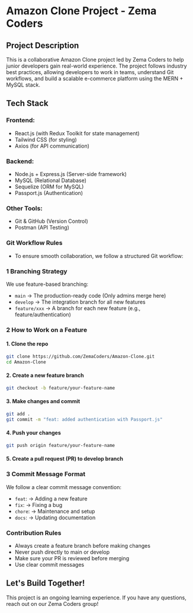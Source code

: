 # **Amazon Clone Project - Zema Coders**
## Project Description
This is a collaborative Amazon Clone project led by Zema Coders to help junior developers gain real-world experience. The project follows industry best practices, allowing developers to work in teams, understand Git workflows, and build a scalable e-commerce platform using the MERN + MySQL stack.

## Tech Stack
### Frontend:
- React.js (with Redux Toolkit for state management)
- Tailwind CSS (for styling)
- Axios (for API communication)

### Backend:
- Node.js + Express.js (Server-side framework)
- MySQL (Relational Database)
- Sequelize (ORM for MySQL)
- Passport.js (Authentication)
### **Other Tools**:
- Git & GitHub (Version Control)
- Postman (API Testing)

### **Git Workflow Rules**
- To ensure smooth collaboration, we follow a structured Git workflow:

### **1 Branching Strategy**
We use feature-based branching:

- `main` → The production-ready code (Only admins merge here)
- `develop` → The integration branch for all new features
- `feature/xxx` → A branch for each new feature (e.g., feature/authentication)

### **2 How to Work on a Feature**
#### 1. **Clone the repo**
```bash
git clone https://github.com/ZemaCoders/Amazon-Clone.git
cd Amazon-Clone
```
#### 2. **Create a new feature branch**
```bash
git checkout -b feature/your-feature-name
```
#### 3. **Make changes and commit**
```bash
git add .
git commit -m "feat: added authentication with Passport.js"
```
#### 4. **Push your changes**
```bash
git push origin feature/your-feature-name
```
#### 5. **Create a pull request (PR) to develop branch**

### **3 Commit Message Format**
We follow a clear commit message convention:

- `feat`: → Adding a new feature
- `fix`: → Fixing a bug
- `chore`: → Maintenance and setup
- `docs`: → Updating documentation

### **Contribution Rules**
- Always create a feature branch before making changes
- Never push directly to main or develop
- Make sure your PR is reviewed before merging
- Use clear commit messages

## Let's Build Together!
This project is an ongoing learning experience. If you have any questions, reach out on our Zema Coders group!